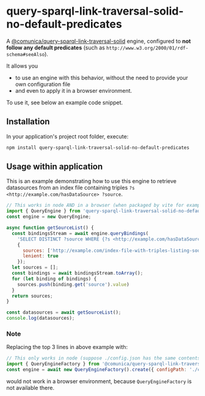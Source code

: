 # query-sparql-link-traversal-solid-no-default-predicates

A [@comunica/query-sparql-link-traversal-solid](https://www.npmjs.com/package/@comunica/query-sparql-link-traversal-solid) engine,
configured to **not follow any default predicates** (such as `http://www.w3.org/2000/01/rdf-schema#seeAlso`).

It allows you

* to use an engine with this behavior, without the need to provide your own configuration file
* and even to apply it in a browser environment.

To use it, see below an example code snippet.

## Installation

In your application's project root folder, execute:

```bash
npm install query-sparql-link-traversal-solid-no-default-predicates
```

## Usage within application

This is an example demonstrating how to use this engine to retrieve datasources from an index file containing triples `?s <http://example.com/hasDataSource> ?source`.

```javascript
// This works in node AND in a browser (when packaged by vite for example).
import { QueryEngine } from 'query-sparql-link-traversal-solid-no-default-predicates';
const engine = new QueryEngine;

async function getSourceList() {
  const bindingsStream = await engine.queryBindings(
    'SELECT DISTINCT ?source WHERE {?s <http://example.com/hasDataSource> ?source.}',
    {
      sources: ['http://example.com/index-file-with-triples-listing-sources'],
      lenient: true
    });
  let sources = [];
  const bindings = await bindingsStream.toArray();
  for (let binding of bindings) {
    sources.push(binding.get('source').value)
  }
  return sources;
}

const datasources = await getSourceList();
console.log(datasources);
```

### Note

Replacing the top 3 lines in above example with:

```javascript
// This only works in node (suppose ./config.json has the same contents as query-sparql-link-traversal-solid-no-default-predicates's engine-default.js).
import { QueryEngineFactory } from '@comunica/query-sparql-link-traversal-solid';
const engine = await new QueryEngineFactory().create({ configPath: './config.json', });
```

would not work in a browser environment, because `QueryEngineFactory` is not available there.
